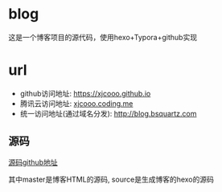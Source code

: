 # blog
这是一个博客项目的源代码，使用hexo+Typora+github实现
# url
- github访问地址: https://xjcooo.github.io
- 腾讯云访问地址: [xjcooo.coding.me](http://xjcooo.coding.me/)
- 统一访问地址(通过域名分发): http://blog.bsquartz.com

## 源码

[源码github地址](<https://github.com/xjcooo/xjcooo.github.io>)

其中master是博客HTML的源码, source是生成博客的hexo的源码

